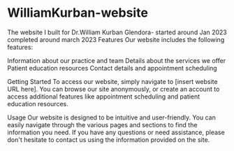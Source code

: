 # WilliamKurban-website
The website I built for Dr.William Kurban Glendora- started around Jan 2023 completed around march 2023
Features
Our website includes the following features:

Information about our practice and team
Details about the services we offer
Patient education resources
Contact details and appointment scheduling


Getting Started
To access our website, simply navigate to [insert website URL here]. You can browse our site anonymously, or create an account to access additional features like appointment scheduling and patient education resources.

Usage
Our website is designed to be intuitive and user-friendly. You can easily navigate through the various pages and sections to find the information you need. If you have any questions or need assistance, please don't hesitate to contact us using the information provided on the site.
